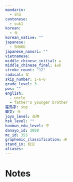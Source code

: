 ```yaml
---
mandarin:
  - shū
cantonese:
  - suk1
korean:
  - 숙
korean_native: ""
japanese:
  - SHUKU
japanese_nanori: ""
vietnamese:
middle_chinese_initial: ɕ
middle_chinese_final: ɨuk
stroke_count: "12"
radical: 又
skip_number: 1-6-6
grade_level: 3
pos: ""
english:
  - uncle
  - father's younger brother
羅馬字: sug
韓文: 숙
joyo_level: 高等
hsk_level: ""
hanmun_edu_level: 中
danayo_id: 3050
mc_id: 353
graphemic_classification: 尗
stand_in: 叔父
aliases:
---
```


# Notes
